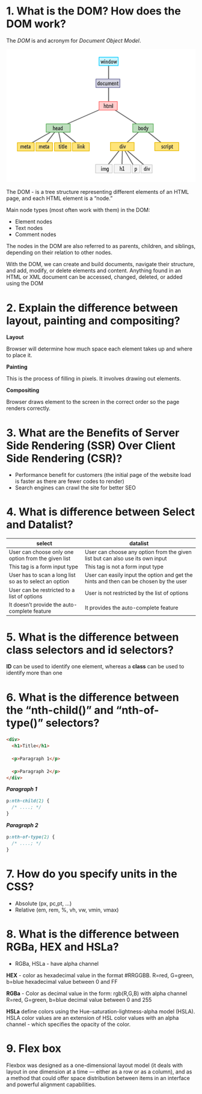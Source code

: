 # 1. What is the DOM? How does the DOM work?

The _DOM_ is and acronym for _Document Object Model_.

<img src = "./assets/images/dom.png"/>

The DOM - is a tree structure representing different elements of an HTML page, and each HTML element is a “node.”

Main node types (most often work with them) in the DOM:

- Element nodes
- Text nodes
- Comment nodes

The nodes in the DOM are also referred to as parents, children, and siblings, depending on their relation to other nodes.

With the DOM, we can create and build documents, navigate their structure, and add, modify, or delete elements and content. Anything found in an HTML or XML document can be accessed, changed, deleted, or added using the DOM

# 2. Explain the difference between layout, painting and compositing?

**Layout**

Browser will determine how much space each element takes up and where to place it.

**Painting**

This is the process of filling in pixels. It involves drawing out elements.

**Compositing**

Browser draws element to the screen in the correct order so the page renders correctly.

# 3. What are the Benefits of Server Side Rendering (SSR) Over Client Side Rendering (CSR)?

- Performance benefit for customers (the initial page of the website load is faster as there are fewer codes to render)
- Search engines can crawl the site for better SEO

# 4. What is difference between Select and Datalist?

| select                                                 | datalist                                                                              |
| ------------------------------------------------------ | ------------------------------------------------------------------------------------- |
| User can choose only one option from the given list    | User can choose any option from the given list but can also use its own input         |
| This tag is a form input type                          | This tag is not a form input type                                                     |
| User has to scan a long list so as to select an option | User can easily input the option and get the hints and then can be chosen by the user |
| User can be restricted to a list of options            | User is not restricted by the list of options                                         |
| It doesn’t provide the auto-complete feature           | It provides the auto-complete feature                                                 |

# 5. What is the difference between class selectors and id selectors?

**ID** can be used to identify one element, whereas a **class** can be used to identify more than one

# 6. What is the difference between the “nth-child()” and “nth-of-type()” selectors?

```html
<div>
  <h1>Title</h1>

  <p>Paragraph 1</p>

  <p>Paragraph 2</p>
</div>
```

**_Paragraph 1_**

```css
p:nth-child(2) {
  /* ....; */
}
```

**_Paragraph 2_**

```css
p:nth-of-type(2) {
  /* ....; */
}
```

# 7. How do you specify units in the CSS?

- Absolute (px, pc,pt, ...)
- Relative (em, rem, %, vh, vw, vmin, vmax)

# 8. What is the difference between RGBa, HEX and HSLa?

- RGBa, HSLa - have alpha channel

**HEX** - color as hexadecimal value in the format #RRGGBB.
R=red, G=green, b=blue hexadecimal value between 0 and FF

**RGBa** - Color as decimal value in the form: rgb(R,G,B) with alpha channel
R=red, G=green, b=blue decimal value between 0 and 255

**HSLa** define colors using the Hue-saturation-lightness-alpha model (HSLA).
HSLA color values are an extension of HSL color values with an alpha channel - which specifies the opacity of the color.

# 9. Flex box

Flexbox was designed as a one-dimensional layout model (it deals with layout in one dimension at a time — either as a row or as a column), and as a method that could offer space distribution between items in an interface and powerful alignment capabilities.
